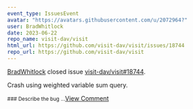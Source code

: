 ```yaml
---
event_type: IssuesEvent
avatar: "https://avatars.githubusercontent.com/u/2072964?"
user: BradWhitlock
date: 2023-06-22
repo_name: visit-dav/visit
html_url: https://github.com/visit-dav/visit/issues/18744
repo_url: https://github.com/visit-dav/visit
---
```


<a href='https://github.com/BradWhitlock' target='_blank'>BradWhitlock</a> closed issue <a href='https://github.com/visit-dav/visit/issues/18744' target='_blank'>visit-dav/visit#18744</a>.

<p>Crash using weighted variable sum query.</p><small>### Describe the bug...</small><a href='https://github.com/visit-dav/visit/issues/18744' target='_blank'>View Comment</a>